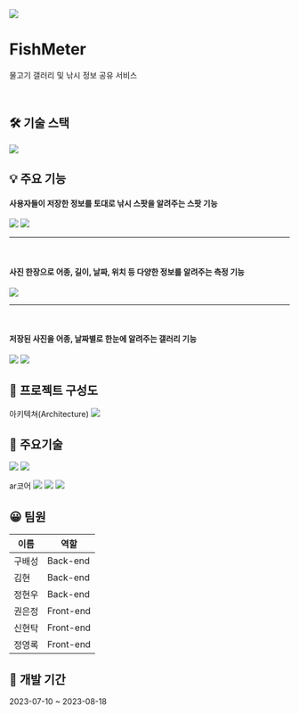 <img src="https://lab.ssafy.com/s09-webmobile2-sub2/S09P12E205/-/raw/main/readme/KakaoTalk_20230814_233816553.png">

# FishMeter  

물고기 갤러리 및 낚시 정보 공유 서비스

<br>

## 🛠 기술 스택

<img src = "https://github.com/yryryr96/FishMeter/assets/122415720/735ee06c-1ad7-4879-b8f0-fe12d2a75c71.PNG">


## 💡 주요 기능
<h4>사용자들이 저장한 정보를 토대로 낚시 스팟을 알려주는 스팟 기능</h4>

<img src ="https://lab.ssafy.com/s09-webmobile2-sub2/S09P12E205/-/raw/main/readme/%EC%8A%A4%ED%8C%9F1.PNG">
<img src ="https://lab.ssafy.com/s09-webmobile2-sub2/S09P12E205/-/raw/main/readme/%EC%8A%A4%ED%8C%9F2.PNG">

<hr>
<br>
<h4>사진 한장으로 어종, 길이, 날짜, 위치 등 다양한 정보를 알려주는 측정 기능</h4>
<img src="https://lab.ssafy.com/s09-webmobile2-sub2/S09P12E205/-/raw/main/readme/%EC%B8%A1%EC%A0%95.PNG">

<hr>
<br>
<h4>저장된 사진을 어종, 날짜별로 한눈에 알려주는 갤러리 기능</h4>
<img src ="https://lab.ssafy.com/s09-webmobile2-sub2/S09P12E205/-/raw/main/readme/%EA%B0%A4%EB%9F%AC%EB%A6%AC1.PNG">
<img src="https://lab.ssafy.com/s09-webmobile2-sub2/S09P12E205/-/raw/main/readme/%EA%B0%A4%EB%9F%AC%EB%A6%AC2.PNG">

## 📂 프로젝트 구성도

아키텍쳐(Architecture)
<img src ="https://lab.ssafy.com/s09-webmobile2-sub2/S09P12E205/-/raw/main/readme/%EC%95%84%ED%82%A4%ED%85%8D%EC%B3%90.PNG">

## 🔧 주요기술

<img src="https://lab.ssafy.com/s09-webmobile2-sub2/S09P12E205/-/raw/main/readme/CICD.PNG">

<img src="https://lab.ssafy.com/s09-webmobile2-sub2/S09P12E205/-/raw/main/readme/AI.PNG">

ar코어
<img src="https://lab.ssafy.com/s09-webmobile2-sub2/S09P12E205/-/raw/main/readme/ar%EC%BD%94%EC%96%B4.PNG">
<img src="https://lab.ssafy.com/s09-webmobile2-sub2/S09P12E205/-/raw/main/readme/ar%EC%BD%94%EC%96%B42.PNG">
<img src="https://lab.ssafy.com/s09-webmobile2-sub2/S09P12E205/-/raw/main/readme/ar%EC%BD%94%EC%96%B43.PNG">


## 😀 팀원
| 이름 | 역할 |
| ------ | ------ |
| 구배성 | Back-end |
| 김현 | Back-end |
| 정현우 | Back-end |
| 권은정 | Front-end |
| 신현탁 | Front-end |
| 정영록 | Front-end |

## 📅 개발 기간
2023-07-10 ~ 2023-08-18
